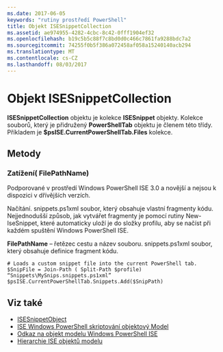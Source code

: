 ```yaml
---
ms.date: 2017-06-05
keywords: "rutiny prostředí PowerShell"
title: Objekt ISESnippetCollection
ms.assetid: ae974955-4282-4cbc-8c42-0fff1904ef32
ms.openlocfilehash: b19c5b5c88f7c8bd0d0c466c7861fa9288bdc7a2
ms.sourcegitcommit: 74255f0b5f386a072458af058a15240140acb294
ms.translationtype: MT
ms.contentlocale: cs-CZ
ms.lasthandoff: 08/03/2017
---
```

# <a name="the-isesnippetcollection-object"></a>Objekt ISESnippetCollection
  **ISESnippetCollection** objektu je kolekce **ISESnippet** objekty. Kolekce souborů, který je přidružený **PowerShellTab** objektu je členem této třídy. Příkladem je **$psISE.CurrentPowerShellTab.Files** kolekce.

## <a name="methods"></a>Metody

### <a name="load-filepathname-"></a>Zatížení\( FilePathName\)
  Podporované v prostředí Windows PowerShell ISE 3.0 a novější a nejsou k dispozici v dřívějších verzích. 

 Načítání. snippets.ps1xml soubor, který obsahuje vlastní fragmenty kódu. Nejjednodušší způsob, jak vytvářet fragmenty je pomocí rutiny New-IseSnippet, které automaticky uloží je do složky profilu, aby se načíst při každém spuštění Windows PowerShell ISE.

 **FilePathName** – řetězec cestu a název souboru. snippets.ps1xml soubor, který obsahuje definice fragment kódu.

```
# Loads a custom snippet file into the current PowerShell tab.
$SnipFile = Join-Path ( Split-Path $profile) “Snippets\MySnips.snippets.ps1xml” $psISE.CurrentPowerShellTab.Snippets.Add($SnipPath)

```

## <a name="see-also"></a>Viz také
- [ISESnippetObject](The-ISESnippetObject.md) 
- [ISE Windows PowerShell skriptování objektový Model](The-Windows-PowerShell-ISE-Scripting-Object-Model.md) 
- [Odkaz na objekt modelu Windows PowerShell ISE](Windows-PowerShell-ISE-Object-Model-Reference.md) 
- [Hierarchie ISE objektů modelu](The-ISE-Object-Model-Hierarchy.md)

  
